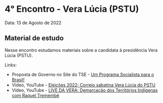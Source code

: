 # 4ᵒ Encontro - Vera Lúcia (PSTU)

Data: 13 de Agosto de 2022

## Material de estudo

Nesse encontro estudamos materiais sobre a candidata à presidência Vera Lúcia (PSTU).

Links:

- Proposta de Governo no Site do TSE - [Um Programa Socialista para o Brasil!](https://divulgacandcontas.tse.jus.br/candidaturas/oficial/2022/BR/BR/544/candidatos/898012/5_1659739349964.pdf)
- Vídeo, YouTube - [Eleições 2022: Correio sabatina Vera Lúcia do PSTU](https://youtu.be/bbKlGn3uCuA)
- Vídeo, YouTube - [LIVE DA VERA: Demarcação dos Territórios Indígenas com Raquel Tremembé](https://youtu.be/gTvdH8b1jcc)